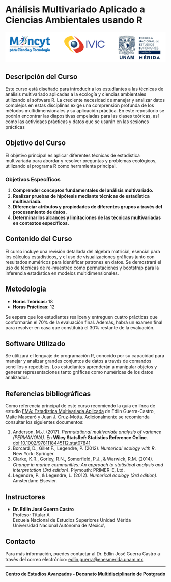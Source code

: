 # Análisis Multivariado Aplicado a Ciencias Ambientales usando R

<p align="center">

<img src="encabezado.png" alt="Logos Institucionales" width="691"/>

</p>

## Descripción del Curso

Este curso está diseñado para introducir a los estudiantes a las técnicas de análisis multivariado aplicadas a la ecología y ciencias ambientales utilizando el software R. La creciente necesidad de manejar y analizar datos complejos en estas disciplinas exige una comprensión profunda de los métodos multidimensionales y su aplicación práctica. En este repositorio se podrán encontrar las diapositivas empeladas para las clases teóricas, así como las actividaes prácticas y datos que se usarán en las sesiones prácticas

## Objetivo del Curso

El objetivo principal es aplicar diferentes técnicas de estadística multivariada para abordar y resolver preguntas y problemas ecológicos, utilizando el programa R como herramienta principal.

### Objetivos Específicos

1.  **Comprender conceptos fundamentales del análisis multivariado.**
2.  **Realizar pruebas de hipótesis mediante técnicas de estadística multivariada.**
3.  **Diferenciar atributos y propiedades de diferentes grupos a través del procesamiento de datos.**
4.  **Determinar los alcances y limitaciones de las técnicas multivariadas en contextos específicos.**

## Contenido del Curso

El curso incluye una revisión detallada del álgebra matricial, esencial para los cálculos estadísticos, y el uso de visualizaciones gráficas junto con resultados numéricos para identificar patrones en datos. Se demostrará el uso de técnicas de re-muestreo como permutaciones y bootstrap para la inferencia estadística en modelos multidimensionales.

## Metodología

-   **Horas Teóricas:** 18
-   **Horas Prácticas:** 12

Se espera que los estudiantes realicen y entreguen cuatro prácticas que conformarán el 70% de la evaluación final. Además, habrá un examen final para resolver en casa que constituirá el 30% restante de la evaluación.

## Software Utilizado

Se utilizará el lenguaje de programación R, conocido por su capacidad para manejar y analizar grandes conjuntos de datos a través de comandos sencillos y repetibles. Los estudiantes aprenderán a manipular objetos y generar representaciones tanto gráficas como numéricas de los datos analizados.

## Referencias bibliográficas

Como referencia principal de este curso recomiendo la guía en línea de estudio [EMA: Estadística Multivariada Aplicada](https://edlinguerra.quarto.pub/ema/) de Edlin Guerra-Castro, Maite Mascaró y Juan J. Cruz-Motta. Adicionalmente se recomienda consultar los siguientes documentos:

1.  Anderson, M.J. (2017). *Permutational multivariate analysis of variance (PERMANOVA)*. En **Wiley StatsRef: Statistics Reference Online**. <doi:10.1002/9781118445112.stat07841>
2.  Borcard, D., Gillet F., Legendre, P. (2012). *Numerical ecology with R*. New York: Springer.
3.  Clarke, K.R., Gorley, R.N., Somerfield, P.J., & Warwick, R.M. (2014). *Change in marine communities: An approach to statistical analysis and interpretation (3rd edition)*. Plymouth: PRIMER-E, Ltd.
4.  Legendre, P., & Legendre, L. (2012). *Numerical ecology (3rd edition)*. Amsterdam: Elsevier.

## Instructores

-   **Dr. Edlin José Guerra Castro**\
    Profesor Titular A\
    Escuela Nacional de Estudios Superiores Unidad Mérida\
    Universidad Nacional Autónoma de México\

## Contacto

Para más información, puedes contactar al Dr. Edlin José Guerra Castro a través del correo electrónico: [edlin.guerra\@enesmerida.unam.mx](mailto:edlin.guerra@enesmerida.unam.mx).

------------------------------------------------------------------------

**Centro de Estudios Avanzados - Decanato Multidisciplinario de Postgrado**
